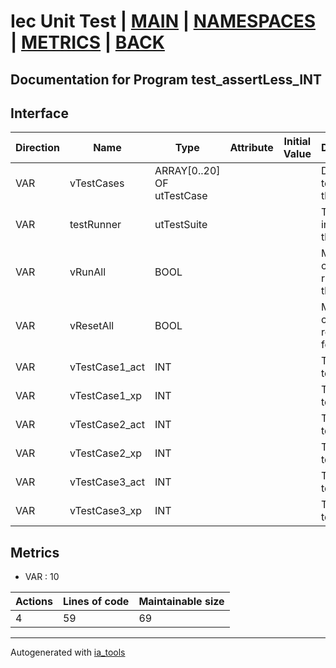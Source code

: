 # Iec Unit Test | [MAIN] | [NAMESPACES] | [METRICS] | [BACK]  

## Documentation for Program test_assertLess_INT  

## Interface  

| Direction | Name | Type | Attribute | Initial Value | Documentation |
| --------- | ---- | ---- | --------- | ------------- | ------------- |
| VAR | vTestCases | ARRAY[0..20] OF utTestCase |  |  | Definition of all test cases for this POU |  
| VAR | testRunner | utTestSuite |  |  | Test Suite fb instance to run the tests |  
| VAR | vRunAll | BOOL |  |  | Manual command to run all tests for this POU |  
| VAR | vResetAll | BOOL |  |  | Manual command to reset all tests for this POU |  
| VAR | vTestCase1_act | INT |  |  | Test data 1 of test case 1 |  
| VAR | vTestCase1_xp | INT |  |  | Test data 2 of test case 1 |  
| VAR | vTestCase2_act | INT |  |  | Test data 1 of test case 2 |  
| VAR | vTestCase2_xp | INT |  |  | Test data 2 of test case 2 |  
| VAR | vTestCase3_act | INT |  |  | Test data 1 of test case 3 |  
| VAR | vTestCase3_xp | INT |  |  | Test data 2 of test case 3 |  


## Metrics  

- VAR : 10

| Actions | Lines of code | Maintainable size |
| ------- | ------------- | ----------------- |
| 4 | 59 | 69 |

---
Autogenerated with [ia_tools](https://github.com/tkucic/ia_tools)  

[MAIN]: ../../../../index.md
[NAMESPACES]: ../../nsList.md
[METRICS]: ../../../metrics.md
[BACK]: ../nsMain.md
